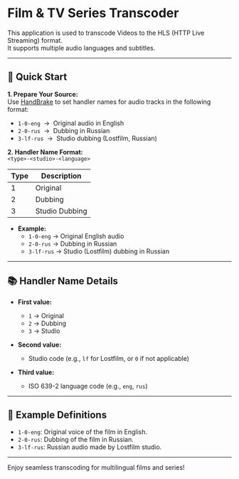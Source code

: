 # Film & TV Series Transcoder

This application is used to transcode Videos to the HLS (HTTP Live Streaming) format.  
It supports multiple audio languages and subtitles.

---

## 🚀 Quick Start

**1. Prepare Your Source:**  
Use [HandBrake](https://handbrake.fr/) to set handler names for audio tracks in the following format:

- `1-0-eng` &nbsp;→&nbsp; Original audio in English  
- `2-0-rus` &nbsp;→&nbsp; Dubbing in Russian  
- `3-lf-rus` &nbsp;→&nbsp; Studio dubbing (Lostfilm, Russian)

**2. Handler Name Format:**  
`<type>-<studio>-<language>`

| Type | Description      |
|------|-----------------|
| 1    | Original        |
| 2    | Dubbing         |
| 3    | Studio Dubbing  |

- **Example:**  
  - `1-0-eng` → Original English audio  
  - `2-0-rus` → Dubbing in Russian  
  - `3-lf-rus` → Studio (Lostfilm) dubbing in Russian

---

## 📚 Handler Name Details

- **First value:**  
  - `1` → Original  
  - `2` → Dubbing  
  - `3` → Studio

- **Second value:**  
  - Studio code (e.g., `lf` for Lostfilm, or `0` if not applicable)

- **Third value:**  
  - ISO 639-2 language code (e.g., `eng`, `rus`)

---

## 📝 Example Definitions

- `1-0-eng`: Original voice of the film in English.
- `2-0-rus`: Dubbing of the film in Russian.
- `3-lf-rus`: Russian audio made by Lostfilm studio.

---

Enjoy seamless transcoding for multilingual films and series!